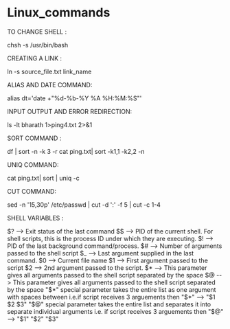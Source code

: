 # Linux_commands

TO CHANGE SHELL :

chsh -s /usr/bin/bash


CREATING A LINK :

ln -s source_file.txt link_name


ALIAS AND DATE COMMAND:

alias dt='date +"%d-%b-%Y %A %H:%M:%S"'


INPUT OUTPUT AND ERROR REDIRECTION:

ls -lt bharath 1>ping4.txt 2>&1


SORT COMMAND :

df | sort -n -k 3 -r
cat ping.txt| sort -k1,1 -k2,2 -n   


UNIQ COMMAND:

cat ping.txt| sort | uniq -c


CUT COMMAND:

sed -n '15,30p' /etc/passwd  | cut -d ':' -f 5 | cut -c 1-4


SHELL VARIABLES :

$? --> Exit status of the last command
$$ --> PID of the current shell. For shell scripts, this is the process ID under which they are executing.
$! --> PID of the last background command/process.
$# --> Number of arguments passed to the shell script
$_ --> Last argument supplied in the last command.
$0 --> Current file name 
$1 --> First argument passed to the script
$2 --> 2nd argument passed to the script.
$* --> This parameter gives all arguments passed to the shell script separated by the space
$@ --> This parameter gives all arguments passed to the shell script separated by the space
"$*" special parameter takes the entire list as one argument with spaces between i.e.if script receives 3 arguements then "$*" --> "$1 $2 $3"
"$@" special parameter takes the entire list and separates it into separate individual arguments i.e. if script receives 3 arguements then "$@" --> "$1" "$2" "$3"

